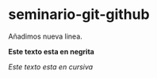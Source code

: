 # seminario-git-github
Añadimos nueva linea.

**Este texto esta en negrita**

*Este texto esta en cursiva*
